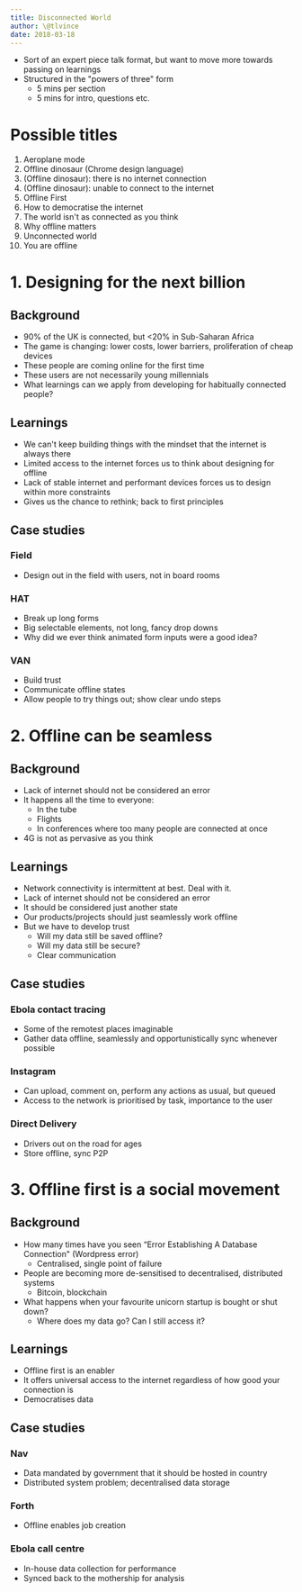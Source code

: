 ```yaml
---
title: Disconnected World
author: \@tlvince
date: 2018-03-18
---
```


* Sort of an expert piece talk format, but want to move more towards passing on learnings
* Structured in the "powers of three" form
  * 5 mins per section
  * 5 mins for intro, questions etc.

# Possible titles

1. Aeroplane mode
2. Offline dinosaur (Chrome design language)
3. (Offline dinosaur): there is no internet connection
4. (Offline dinosaur): unable to connect to the internet
5. Offline First
6. How to democratise the internet
7. The world isn't as connected as you think
8. Why offline matters
9. Unconnected world
10. You are offline

# 1. Designing for the next billion

## Background

* 90% of the UK is connected, but <20% in Sub-Saharan Africa
* The game is changing: lower costs, lower barriers, proliferation of cheap devices
* These people are coming online for the first time
* These users are not necessarily young millennials
* What learnings can we apply from developing for habitually connected people?

## Learnings

* We can't keep building things with the mindset that the internet is always there
* Limited access to the internet forces us to think about designing for offline
* Lack of stable internet and performant devices forces us to design within more constraints
* Gives us the chance to rethink; back to first principles

## Case studies

### Field

* Design out in the field with users, not in board rooms

### HAT

* Break up long forms
* Big selectable elements, not long, fancy drop downs
* Why did we ever think animated form inputs were a good idea?

### VAN

* Build trust
* Communicate offline states
* Allow people to try things out; show clear undo steps

# 2. Offline can be seamless

## Background

* Lack of internet should not be considered an error
* It happens all the time to everyone:
  * In the tube
  * Flights
  * In conferences where too many people are connected at once
* 4G is not as pervasive as you think

## Learnings

* Network connectivity is intermittent at best. Deal with it.
* Lack of internet should not be considered an error
* It should be considered just another state
* Our products/projects should just seamlessly work offline
* But we have to develop trust
  * Will my data still be saved offline?
  * Will my data still be secure?
  * Clear communication

## Case studies

### Ebola contact tracing

* Some of the remotest places imaginable
* Gather data offline, seamlessly and opportunistically sync whenever possible

### Instagram

* Can upload, comment on, perform any actions as usual, but queued
* Access to the network is prioritised by task, importance to the user

### Direct Delivery

* Drivers out on the road for ages
* Store offline, sync P2P

# 3. Offline first is a social movement

## Background

* How many times have you seen “Error Establishing A Database Connection" (Wordpress error)
  * Centralised, single point of failure
* People are becoming more de-sensitised to decentralised, distributed systems
  * Bitcoin, blockchain
* What happens when your favourite unicorn startup is bought or shut down?
  * Where does my data go? Can I still access it?

## Learnings

* Offline first is an enabler
* It offers universal access to the internet regardless of how good your connection is
* Democratises data

## Case studies

### Nav

* Data mandated by government that it should be hosted in country
* Distributed system problem; decentralised data storage

### Forth

* Offline enables job creation

### Ebola call centre

* In-house data collection for performance
* Synced back to the mothership for analysis
